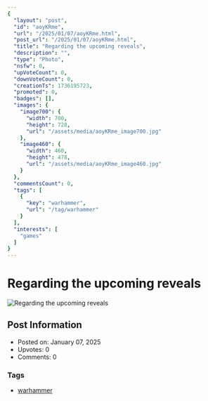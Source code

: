 ```yaml
---
{
  "layout": "post",
  "id": "aoyKRme",
  "url": "/2025/01/07/aoyKRme.html",
  "post_url": "/2025/01/07/aoyKRme.html",
  "title": "Regarding the upcoming reveals",
  "description": "",
  "type": "Photo",
  "nsfw": 0,
  "upVoteCount": 0,
  "downVoteCount": 0,
  "creationTs": 1736195723,
  "promoted": 0,
  "badges": [],
  "images": {
    "image700": {
      "width": 700,
      "height": 728,
      "url": "/assets/media/aoyKRme_image700.jpg"
    },
    "image460": {
      "width": 460,
      "height": 478,
      "url": "/assets/media/aoyKRme_image460.jpg"
    }
  },
  "commentsCount": 0,
  "tags": [
    {
      "key": "warhammer",
      "url": "/tag/warhammer"
    }
  ],
  "interests": [
    "games"
  ]
}
---
```


# Regarding the upcoming reveals

![Regarding the upcoming reveals](/assets/media/aoyKRme_image700.jpg)

## Post Information

- Posted on: January 07, 2025
- Upvotes: 0
- Comments: 0

### Tags

- [warhammer](/tag/warhammer)

